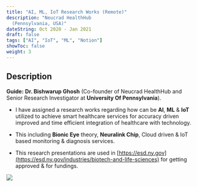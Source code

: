 ```yaml
---
title: "AI, ML, IoT Research Works (Remote)"
description: "Neucrad HealthHub
  (Pennsylvania, USA)"
dateString: Oct 2020 - Jan 2021
draft: false
tags: ["AI", "IoT", "ML", "Notion"]
showToc: false
weight: 3
---
```


## Description

**Guide:** **Dr. Bishwarup Ghosh** (Co-founder of Neucrad HealthHub and Senior Research Investigator at **University Of Pennsylvania**).

- I have assigned a research works regarding how can be **AI**, **ML** & **IoT** utilized to achieve smart healthcare services for accuracy driven improved and time efficient integration of healthcare with technology.

- This including **Bionic Eye** theory, **Neuralink Chip**, Cloud driven & IoT based monitoring & diagnosis services.

- This research presentations are used in [https://esd.ny.gov](https://esd.ny.gov/industries/biotech-and-life-sciences) for getting approved & for fundings.

![](/experience/neucrad-research/img1.png#center)
